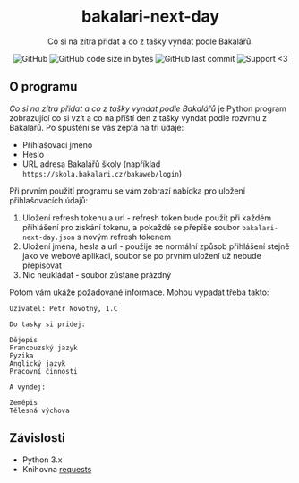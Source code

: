 <h1 align="center">bakalari-next-day</h1>
  
<div align="center">
  
  Co si na zítra přidat a co z tašky vyndat podle Bakalářů.
  
  ![GitHub](https://img.shields.io/github/license/Davr1/bakalari-next-day)
  ![GitHub code size in bytes](https://img.shields.io/github/languages/code-size/Davr1/bakalari-next-day)
  ![GitHub last commit](https://img.shields.io/github/last-commit/Davr1/bakalari-next-day)
  ![Support <3](https://kokolem.github.io/LGBT-friendly-rainbow.svg)
  
</div>

## O programu
*Co si na zítra přidat a co z tašky vyndat podle Bakalářů* je Python program zobrazující co si vzít a co na příští den z tašky vyndat podle rozvrhu z Bakalářů.
Po spuštění se vás zeptá na tři údaje:
- Přihlašovací jméno
- Heslo
- URL adresa Bakalářů školy (například `https://skola.bakalari.cz/bakaweb/login`)

Při prvním použití programu se vám zobrazí nabídka pro uložení přihlašovacích údajů:
1. Uložení refresh tokenu a url - refresh token bude použit při každém přihlášení pro získání tokenu, a pokaždé se přepíše soubor `bakalari-next-day.json` s novým refresh tokenem
2. Uložení jména, hesla a url - použije se normální způsob přihlášení stejně jako ve webové aplikaci, soubor se po prvním uložení už nebude přepisovat
3. Nic neukládat - soubor zůstane prázdný

Potom vám ukáže požadované informace. Mohou vypadat třeba takto:

```
Uzivatel: Petr Novotný, 1.C

Do tasky si pridej:

Dějepis
Francouzský jazyk
Fyzika
Anglický jazyk
Pracovní činnosti

A vyndej: 

Zeměpis
Tělesná výchova
```

## Závislosti
- Python 3.x
- Knihovna [requests](http://docs.python-requests.org/en/master/)

